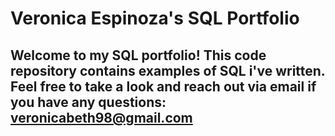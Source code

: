 # Veronica Espinoza's SQL Portfolio

## Welcome to my SQL portfolio! This code repository contains examples of SQL i've written. Feel free to take a look and reach out via email if you have any questions: veronicabeth98@gmail.com

